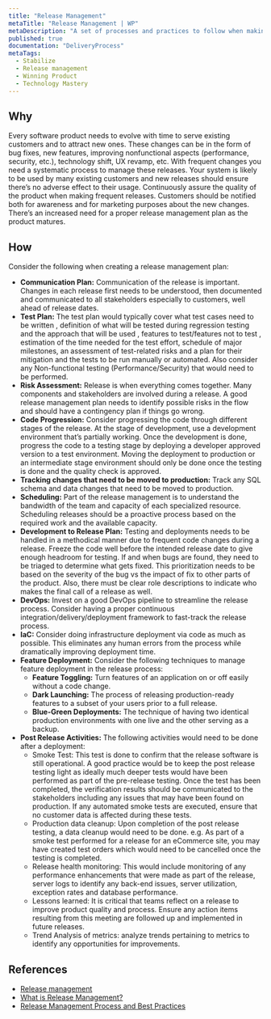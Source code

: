 ```yaml
---
title: "Release Management"
metaTitle: "Release Management | WP"
metaDescription: "A set of processes and practices to follow when making changes to the existing system. Changes can be categorized as bug fixes, feature development and Platform/UX/Technology Shift."
published: true
documentation: "DeliveryProcess"
metaTags:
  - Stabilize
  - Release management
  - Winning Product
  - Technology Mastery
---
```


## Why
Every software product needs to evolve with time to serve existing customers and to attract new ones. These changes can be in the form of bug fixes, new features, improving nonfunctional aspects (performance, security, etc.), technology shift, UX revamp, etc. With frequent changes you need a systematic process to manage these releases. Your system is likely to be used by many existing customers and new releases should ensure there’s no adverse effect to their usage. Continuously assure the quality of the product when making frequent releases. Customers should be notified both for awareness and for marketing purposes about the new changes. There’s an increased need for a proper release management plan as the product matures.


## How
Consider the following when creating a release management plan:

- **Communication Plan:** Communication of the release is important. Changes in each release first needs to be understood, then documented and communicated to all stakeholders especially to customers, well ahead of release dates.
- **Test Plan:** The test plan would typically cover what test cases need to be written , definition of what will be tested during regression testing and the approach that will be used , features to test/features not to test , estimation of the time needed for the test effort, schedule of major milestones, an assessment of test-related risks and a plan for their mitigation and the tests to be run manually or automated. Also consider any Non-functional testing (Performance/Security) that would need to be performed. 
- **Risk Assessment:** Release is when everything comes together. Many components and stakeholders are involved during a release. A good release management plan needs to identify possible risks in the flow and should have a contingency plan if things go wrong.
- **Code Progression:** Consider progressing the code through different stages of the release. At the stage of development, use a development environment that’s partially working. Once the development is done, progress the code to a testing stage by deploying a developer approved version to a test environment. Moving the deployment to production or an intermediate stage environment should only be done once the testing is done and the quality check is approved.
- **Tracking changes that need to be moved to production:** Track any SQL schema and data changes that need to be moved to production. 
- **Scheduling:** Part of the release management is to understand the bandwidth of the team and capacity of each specialized resource. Scheduling releases should be a proactive process based on the required work and the available capacity.
- **Development to Release Plan:** Testing and deployments needs to be handled in a methodical manner due to frequent code changes during a release. Freeze the code well before the intended release date to give enough headroom for testing. If and when bugs are found, they need to be triaged to determine what gets fixed. This prioritization needs to be based on the severity of the bug vs the impact of fix to other parts of the product. Also, there must be clear role descriptions to indicate who makes the final call of a release as well.
- **DevOps:** Invest on a good DevOps pipeline to streamline the release process. Consider having a proper continuous integration/delivery/deployment framework to fast-track the release process.
- **IaC:** Consider doing infrastructure deployment via code as much as possible. This eliminates any human errors from the process while dramatically improving deployment time.
- **Feature Deployment:** Consider the following techniques to manage feature deployment in the release process:
  - **Feature Toggling:** Turn features of an application on or off easily without a code change. 
  - **Dark Launching:** The process of releasing production-ready features to a subset of your users prior to a full release. 
  - **Blue-Green Deployments:** The technique of having two identical production environments with one live and the other serving as a backup.
- **Post Release Activities:** The following activities would need to be done after a deployment:
  - Smoke Test: This test is done to confirm that the release software is still operational. A good practice would be to keep the post release testing light as ideally much deeper tests would have been performed as part of the pre-release testing. Once the test has been completed, the verification results should be communicated to the stakeholders including any issues that may have been found on production. If any automated smoke tests are executed, ensure that no customer data is affected during these tests.
  - Production data cleanup: Upon completion of the post release testing, a data cleanup would need to be done. e.g. As part of a smoke test performed for a release for an eCommerce site, you may have created test orders which would need to be cancelled once the testing is completed.
  - Release health monitoring: This would include monitoring of any performance enhancements that were made as part of the release, server logs to identify any back-end issues, server utilization, exception rates and database performance.
  - Lessons learned: It is critical that teams reflect on a release to improve product quality and process. Ensure any action items resulting from this meeting are followed up and implemented in future releases.
  - Trend Analysis of metrics: analyze trends pertaining to metrics to identify any opportunities for improvements.


## References 
- [Release management](https://en.wikipedia.org/wiki/Release_management#:~:text=Release%20management%20is%20the%20process,testing%20and%20deploying%20software%20releases.)
- [What is Release Management?](https://www.plutora.com/software-release-management/what-is-release-management)
- [Release Management Process and Best Practices](https://www.plutora.com/blog/release-management-best-practices)
